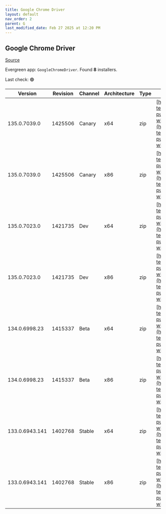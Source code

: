 ```yaml
---
title: Google Chrome Driver
layout: default
nav_order: 2
parent: G
last_modified_date: Feb 27 2025 at 12:20 PM
---
```


## Google Chrome Driver

[Source](https://googlechromelabs.github.io/chrome-for-testing/)

Evergreen app: `GoogleChromeDriver`. Found **8** installers.

Last check: 🟢

| Version        | Revision | Channel | Architecture | Type | URI                                                                                                                                                                                                          |
| -------------- | -------- | ------- | ------------ | ---- | ------------------------------------------------------------------------------------------------------------------------------------------------------------------------------------------------------------ |
| 135.0.7039.0   | 1425506  | Canary  | x64          | zip  | [https://storage.googleapis.com/chrome-for-testing-public/135.0.7039.0/win64/chromedriver-win64.zip](https://storage.googleapis.com/chrome-for-testing-public/135.0.7039.0/win64/chromedriver-win64.zip)     |
| 135.0.7039.0   | 1425506  | Canary  | x86          | zip  | [https://storage.googleapis.com/chrome-for-testing-public/135.0.7039.0/win32/chromedriver-win32.zip](https://storage.googleapis.com/chrome-for-testing-public/135.0.7039.0/win32/chromedriver-win32.zip)     |
| 135.0.7023.0   | 1421735  | Dev     | x64          | zip  | [https://storage.googleapis.com/chrome-for-testing-public/135.0.7023.0/win64/chromedriver-win64.zip](https://storage.googleapis.com/chrome-for-testing-public/135.0.7023.0/win64/chromedriver-win64.zip)     |
| 135.0.7023.0   | 1421735  | Dev     | x86          | zip  | [https://storage.googleapis.com/chrome-for-testing-public/135.0.7023.0/win32/chromedriver-win32.zip](https://storage.googleapis.com/chrome-for-testing-public/135.0.7023.0/win32/chromedriver-win32.zip)     |
| 134.0.6998.23  | 1415337  | Beta    | x64          | zip  | [https://storage.googleapis.com/chrome-for-testing-public/134.0.6998.23/win64/chromedriver-win64.zip](https://storage.googleapis.com/chrome-for-testing-public/134.0.6998.23/win64/chromedriver-win64.zip)   |
| 134.0.6998.23  | 1415337  | Beta    | x86          | zip  | [https://storage.googleapis.com/chrome-for-testing-public/134.0.6998.23/win32/chromedriver-win32.zip](https://storage.googleapis.com/chrome-for-testing-public/134.0.6998.23/win32/chromedriver-win32.zip)   |
| 133.0.6943.141 | 1402768  | Stable  | x64          | zip  | [https://storage.googleapis.com/chrome-for-testing-public/133.0.6943.141/win64/chromedriver-win64.zip](https://storage.googleapis.com/chrome-for-testing-public/133.0.6943.141/win64/chromedriver-win64.zip) |
| 133.0.6943.141 | 1402768  | Stable  | x86          | zip  | [https://storage.googleapis.com/chrome-for-testing-public/133.0.6943.141/win32/chromedriver-win32.zip](https://storage.googleapis.com/chrome-for-testing-public/133.0.6943.141/win32/chromedriver-win32.zip) |
